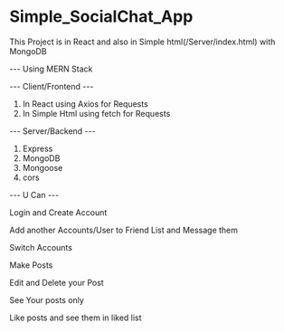 # Simple_SocialChat_App
 This Project is  in React and also in Simple html(/Server/index.html) with MongoDB
 
 
 
 --- Using MERN Stack
 
 
 --- Client/Frontend ---
 1. In React using Axios for Requests
 2. In Simple Html using fetch for Requests
 
 --- Server/Backend ---
 1. Express
 2. MongoDB
 3. Mongoose
 4. cors 

--- U Can  ---

Login and Create Account

Add another Accounts/User to Friend List and Message them

Switch Accounts 

Make Posts 

Edit and Delete your Post

See Your posts only

Like posts and see them in liked list
